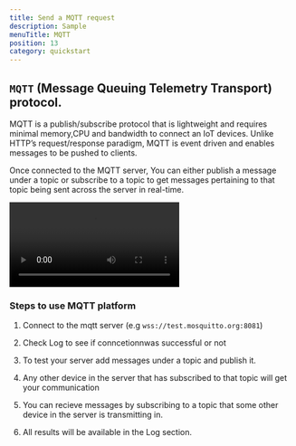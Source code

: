 ```yaml
---
title: Send a MQTT request
description: Sample
menuTitle: MQTT
position: 13
category: quickstart
---
```

## `MQTT` (Message Queuing Telemetry Transport) protocol.

MQTT is a publish/subscribe protocol that is lightweight and requires  minimal memory,CPU and bandwidth to connect an IoT devices. Unlike HTTP’s request/response paradigm, MQTT is event driven and enables messages to be pushed to clients.

Once connected to the MQTT server, You can either publish a message under a topic or subscribe to a topic to get messages pertaining to that topic being sent across the server in real-time.

<video loop playsinline controls>
  <source src="/Realtime/MQTT.webm" type="video/webm" />
 <source src="/Realtime/MQTT.mp4" type="video/mp4" />
</video>

### Steps to use MQTT platform

1. Connect to the mqtt server (e.g `wss://test.mosquitto.org:8081`)

2. Check Log to see if conncetionnwas successful or not

3. To test your server add messages under a topic and publish it.

4. Any other device in the server that has subscribed to that topic will get your communication

5. You can recieve messages by subscribing to a topic that some other device in the server is transmitting in.

6. All results will be available in the Log section.